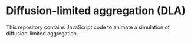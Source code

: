 Diffusion-limited aggregation (DLA)
===================================

This repository contains JavaScript code to animate a simulation of
diffusion-limited aggregation.

